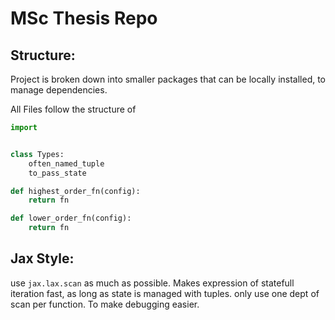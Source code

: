 # MSc Thesis Repo

## Structure:
Project is broken down into smaller packages that can be locally installed, to manage dependencies.
 
All Files follow the structure of 

```Python 
import 


class Types:
    often_named_tuple
    to_pass_state

def highest_order_fn(config):
    return fn

def lower_order_fn(config):
    return fn

```

## Jax Style: 
use `jax.lax.scan` as much as possible. Makes expression of statefull iteration fast, as long as state is managed with tuples.
only use one dept of scan per function. To make debugging easier.


